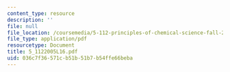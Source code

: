```yaml
---
content_type: resource
description: ''
file: null
file_location: /coursemedia/5-112-principles-of-chemical-science-fall-2005/036c7f36571cb51b51b7b54ffe66beba_5_1122005L16.pdf
file_type: application/pdf
resourcetype: Document
title: 5_1122005L16.pdf
uid: 036c7f36-571c-b51b-51b7-b54ffe66beba
---
```

